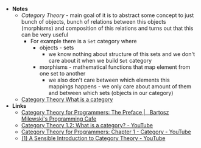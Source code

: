 - **Notes**
	- *Category Theory* - main goal of it is to abstract some concept to just bunch of objects, bunch of relations between this objects (morphisms) and composition of this relations and turns out that this can be very useful
		- For example there is a `Set` category where
			- objects - sets 
				- we know nothing about structure of this sets and we don't care about it when we build `Set` category
			- morphisms - mathematical functions that map element from one set to another
				- we also don't care between which elements this mappings happens - we only care about amount of them and between which sets (objects in our category) 
	- [Category Theory What is a category](Category%20Theory%20What%20is%20a%20category.md)
- **Links**
	- [Category Theory for Programmers: The Preface |   Bartosz Milewski's Programming Cafe](https://bartoszmilewski.com/2014/10/28/category-theory-for-programmers-the-preface/)
	- [Category Theory 1.2: What is a category? - YouTube](https://www.youtube.com/watch?v=p54Hd7AmVFU)
	- [Category Theory for Programmers: Chapter 1 - Category - YouTube](https://www.youtube.com/watch?v=SmXB2K_5lcA)
	- [(1) A Sensible Introduction to Category Theory - YouTube](https://www.youtube.com/watch?v=yAi3XWCBkDo)